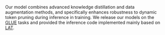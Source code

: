 Our model combines advanced knowledge distillation and data augmentation methods, and specifically enhances robustness to dynamic token pruning during inference in training. We release our models on the [GLUE](https://arxiv.org/pdf/1804.07461) tasks and provided the inference code implemented mainly based on [LAT](https://github.com/clovaai/length-adaptive-transformer).
